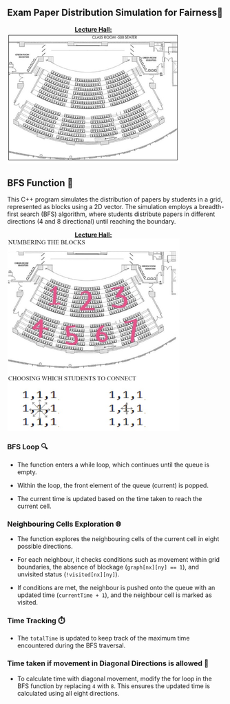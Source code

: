 ## Exam Paper Distribution Simulation for Fairness📝


<div style="display: inline-block; text-align: center; margin-right: 20px;">
    <b><u>Lecture Hall: </u></b> <br>
    <img src="ImagesClass/Basic.jpg" alt="Screenshot 1" width="400">
</div>

## BFS Function 🚀

  

This C++ program simulates the distribution of papers by students in a grid, represented as blocks using a 2D vector. The simulation employs a breadth-first search (BFS) algorithm, where students distribute papers in different directions (4 and 8 directional) until reaching the boundary.

<div style="display: inline-block; text-align: center; margin-right: 20px;">
    <b><u>Lecture Hall: </u></b> <br>
    <img src="ImagesClass/choice.jpg" alt="Screenshot 1" width="400">
</div>

### BFS Loop 🔍

  

- The function enters a while loop, which continues until the queue is empty.

- Within the loop, the front element of the queue (current) is popped.

- The current time is updated based on the time taken to reach the current cell.

  

### Neighbouring Cells Exploration 🌐

  

- The function explores the neighbouring cells of the current cell in eight possible directions.

- For each neighbour, it checks conditions such as movement within grid boundaries, the absence of blockage (`graph[nx][ny] == 1`), and unvisited status (`!visited[nx][ny]`).

- If conditions are met, the neighbour is pushed onto the queue with an updated time (`currentTime + 1`), and the neighbour cell is marked as visited.

  

### Time Tracking ⏱️

- The `totalTime` is updated to keep track of the maximum time encountered during the BFS traversal.

  

### Time taken if movement in Diagonal Directions is allowed 🔄

  

- To calculate time with diagonal movement, modify the for loop in the BFS function by replacing `4` with `8`. This ensures the updated time is calculated using all eight directions.


